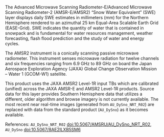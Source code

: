 The Advanced Microwave Scanning Radiometer-E/Advanced Microwave Scanning Radiometer-2 (AMSR-E/AMSR2) “Snow Water Equivalent” (SWE) layer displays daily SWE estimates in millimeters (mm) for the Northern Hemisphere rendered to an azimuthal 25 km Equal-Area Scalable Earth Grid (EASE-Grid). SWE indicates the quantity of water that is contained in snowpack and is fundamental for water resources management, weather forecasting, flash flood prediction and the study of water and energy cycles.

The AMSR2 instrument is a conically scanning passive microwave radiometer. This instrument senses microwave radiation for twelve channels and six frequencies ranging from 6.9 GHz to 89 GHz on board the Japan Aerospace Exploration Agency (JAXA) Global Change Observation Mission – Water 1 (GCOM-W1) satellite.

This product uses the JAXA AMSR2 Level-1R input TBs which are calibrated (unified) across the JAXA AMSR-E and AMSR2 Level-1R products. Source data for this layer provides Southern Hemisphere data that utilizes a different, older algorithm and browse imagery is not currently available. The most recent near real-time images (generated from `AU_DySno_NRT_R02`) are replaced with data from the standard product (`AU_DySno`) as it becomes available.

References: `AU_DySno_NRT_R02` [doi:10.5067/AMSRU/AU_DySno_NRT_R02](https://doi.org/10.5067/AMSRU/AU_DySno_NRT_R02), `AU_DySno` [doi:10.5067/8AE2ILXB5SM6](https://doi.org/10.5067/8AE2ILXB5SM6)
